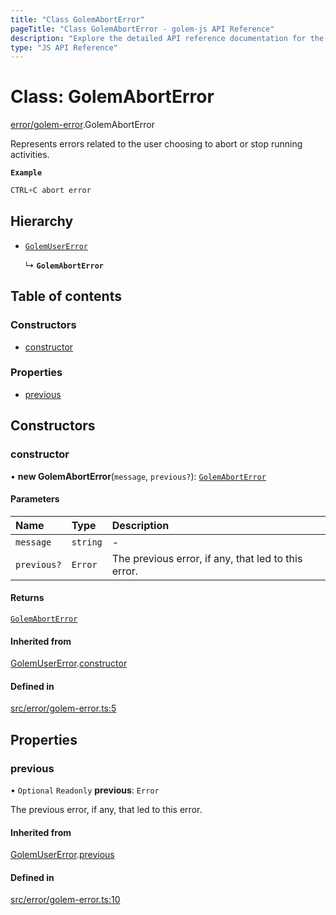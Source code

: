```yaml
---
title: "Class GolemAbortError"
pageTitle: "Class GolemAbortError - golem-js API Reference"
description: "Explore the detailed API reference documentation for the Class GolemAbortError within the golem-js SDK for the Golem Network."
type: "JS API Reference"
---
```

# Class: GolemAbortError

[error/golem-error](../modules/error_golem_error).GolemAbortError

Represents errors related to the user choosing to abort or stop running activities.

**`Example`**

```ts
CTRL+C abort error
```

## Hierarchy

- [`GolemUserError`](error_golem_error.GolemUserError)

  ↳ **`GolemAbortError`**

## Table of contents

### Constructors

- [constructor](error_golem_error.GolemAbortError#constructor)

### Properties

- [previous](error_golem_error.GolemAbortError#previous)

## Constructors

### constructor

• **new GolemAbortError**(`message`, `previous?`): [`GolemAbortError`](error_golem_error.GolemAbortError)

#### Parameters

| Name | Type | Description |
| :------ | :------ | :------ |
| `message` | `string` | - |
| `previous?` | `Error` | The previous error, if any, that led to this error. |

#### Returns

[`GolemAbortError`](error_golem_error.GolemAbortError)

#### Inherited from

[GolemUserError](error_golem_error.GolemUserError).[constructor](error_golem_error.GolemUserError#constructor)

#### Defined in

[src/error/golem-error.ts:5](https://github.com/golemfactory/golem-js/blob/9789a95/src/error/golem-error.ts#L5)

## Properties

### previous

• `Optional` `Readonly` **previous**: `Error`

The previous error, if any, that led to this error.

#### Inherited from

[GolemUserError](error_golem_error.GolemUserError).[previous](error_golem_error.GolemUserError#previous)

#### Defined in

[src/error/golem-error.ts:10](https://github.com/golemfactory/golem-js/blob/9789a95/src/error/golem-error.ts#L10)

